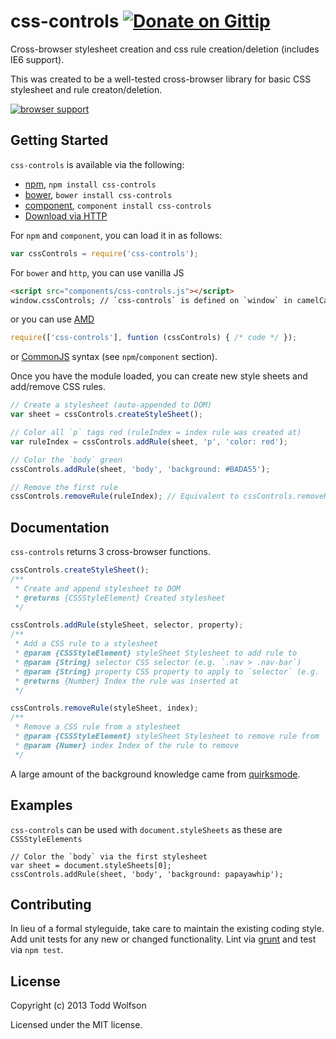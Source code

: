 # css-controls [![Donate on Gittip](http://badgr.co/gittip/twolfson.png)](https://www.gittip.com/twolfson/)

Cross-browser stylesheet creation and css rule creation/deletion (includes IE6 support).

This was created to be a well-tested cross-browser library for basic CSS stylesheet and rule creaton/deletion.

[![browser support](https://ci.testling.com/twolfson/css-controls.png)](https://ci.testling.com/twolfson/css-controls)

## Getting Started
`css-controls` is available via the following:

- [npm][npm], `npm install css-controls`
- [bower][bower], `bower install css-controls`
- [component][component], `component install css-controls`
- [Download via HTTP][download]

[npm]: http://npmjs.org/
[bower]: http://bower.io/
[component]: http://component.io/
[download]: https://raw.github.com/twolfson/css-controls/master/dist/css-controls.js

For `npm` and `component`, you can load it in as follows:
```javascript
var cssControls = require('css-controls');
```

For `bower` and `http`, you can use vanilla JS
```html
<script src="components/css-controls.js"></script>
window.cssControls; // `css-controls` is defined on `window` in camelCase
```

or you can use [AMD][amd]

[amd]: http://wiki.commonjs.org/wiki/Modules/AsynchronousDefinition

```js
require(['css-controls'], funtion (cssControls) { /* code */ });
```

or [CommonJS][commonjs] syntax (see `npm`/`component` section).

[commonjs]: http://wiki.commonjs.org/wiki/Modules/1.0

Once you have the module loaded, you can create new style sheets and add/remove CSS rules.

```javascript
// Create a stylesheet (auto-appended to DOM)
var sheet = cssControls.createStyleSheet();

// Color all `p` tags red (ruleIndex = index rule was created at)
var ruleIndex = cssControls.addRule(sheet, 'p', 'color: red');

// Color the `body` green
cssControls.addRule(sheet, 'body', 'background: #BADA55');

// Remove the first rule
cssControls.removeRule(ruleIndex); // Equivalent to cssControls.removeRule(sheet, 0);
```

## Documentation
`css-controls` returns 3 cross-browser functions.

```js
cssControls.createStyleSheet();
/**
 * Create and append stylesheet to DOM
 * @returns {CSSStyleElement} Created stylesheet
 */
```

```js
cssControls.addRule(styleSheet, selector, property);
/**
 * Add a CSS rule to a stylesheet
 * @param {CSSStyleElement} styleSheet Stylesheet to add rule to
 * @param {String} selector CSS selector (e.g. `.nav > .nav-bar`)
 * @param {String} property CSS property to apply to `selector` (e.g. `background: blue`)
 * @returns {Number} Index the rule was inserted at
 */
```

```js
cssControls.removeRule(styleSheet, index);
/**
 * Remove a CSS rule from a stylesheet
 * @param {CSSStyleElement} styleSheet Stylesheet to remove rule from
 * @param {Numer} index Index of the rule to remove
 */
```

A large amount of the background knowledge came from [quirksmode][quirksmode].

[quirksmode]: http://www.quirksmode.org/dom/w3c_css.html

## Examples
`css-controls` can be used with `document.styleSheets` as these are `CSSStyleElements`

```
// Color the `body` via the first stylesheet
var sheet = document.styleSheets[0];
cssControls.addRule(sheet, 'body', 'background: papayawhip');
```

## Contributing
In lieu of a formal styleguide, take care to maintain the existing coding style. Add unit tests for any new or changed functionality. Lint via [grunt](https://github.com/gruntjs/grunt) and test via `npm test`.

## License
Copyright (c) 2013 Todd Wolfson

Licensed under the MIT license.
